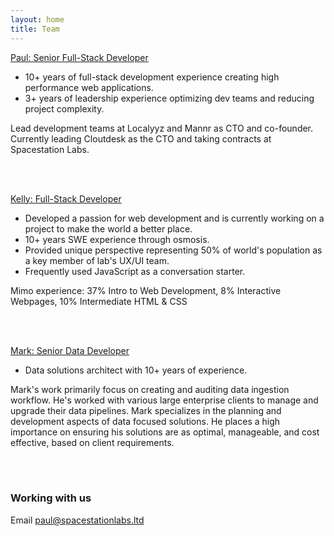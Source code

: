 ```yaml
---
layout: home
title: Team
---
```


[Paul: Senior Full-Stack Developer](https://x.com/pxue)
- 10+ years of full-stack development experience creating high performance web applications.  
- 3+ years of leadership experience optimizing dev teams and reducing project complexity.  

Lead development teams at Localyyz and Mannr as CTO and co-founder. Currently
leading Cloutdesk as the CTO and taking contracts at Spacestation Labs.

<br />
<br />

[Kelly: Full-Stack Developer](https://www.linkedin.com/in/kelly-zhu)
- Developed a passion for web development and is currently working on a project
  to make the world a better place.
- 10+ years SWE experience through osmosis.
- Provided unique perspective representing 50% of world's population as a key
  member of lab's UX/UI team.
- Frequently used JavaScript as a conversation starter.

Mimo experience: 37% Intro to Web Development, 8% Interactive Webpages, 10%
  Intermediate HTML & CSS

<br />
<br />

[Mark: Senior Data Developer](https://www.linkedin.com/in/mark-khaitman-a9b24a74/)
- Data solutions architect with 10+ years of experience.

Mark's work primarily focus on creating and auditing data ingestion workflow. He's worked with various large enterprise clients
to manage and upgrade their data pipelines. Mark specializes in the planning and development aspects of data focused solutions.
He places a high importance on ensuring his solutions are as optimal, manageable, and cost effective, based on client requirements.

<br />
<br />

### Working with us

Email paul@spacestationlabs.ltd
